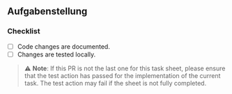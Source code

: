 ## Aufgabenstellung

 <!-- This section is for describing the tasks or requirements addressed by this PR. -->

### Checklist

 <!-- This checklist should be customized based on project requirements. -->

- [ ] Code changes are documented.
- [ ] Changes are tested locally.

 <!-- Note: If this PR is not the last one for this task sheet, please ensure that the test action has passed for the implementation of the current task. The test action may fail if the sheet is not fully completed. -->

> ⚠️ **Note**: If this PR is not the last one for this task sheet, please ensure that the test action has passed for the implementation of the current task. The test action may fail if the sheet is not fully completed.
